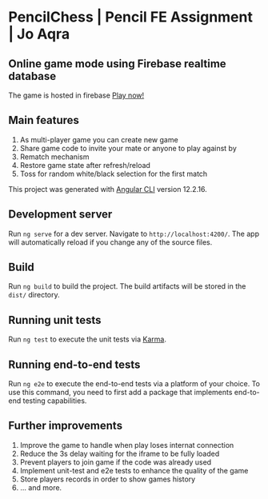 # PencilChess | Pencil FE Assignment | Jo Aqra

## Online game mode using Firebase realtime database

The game is hosted in firebase [Play now!](https://pencil-chess.web.app)

## Main features
1. As multi-player game you can create new game
2. Share game code to invite your mate or anyone to play against by 
2. Rematch mechanism
3. Restore game state after refresh/reload
4. Toss for random white/black selection for the first match

This project was generated with [Angular CLI](https://github.com/angular/angular-cli) version 12.2.16.

## Development server

Run `ng serve` for a dev server. Navigate to `http://localhost:4200/`. The app will automatically reload if you change any of the source files.

## Build

Run `ng build` to build the project. The build artifacts will be stored in the `dist/` directory.

## Running unit tests

Run `ng test` to execute the unit tests via [Karma](https://karma-runner.github.io).

## Running end-to-end tests

Run `ng e2e` to execute the end-to-end tests via a platform of your choice. To use this command, you need to first add a package that implements end-to-end testing capabilities.

## Further improvements
1. Improve the game to handle when play loses internat connection
2. Reduce the 3s delay waiting for the iframe to be fully loaded
3. Prevent players to join game if the code was already used
4. Implement unit-test and e2e tests to enhance the quality of the game
5. Store players records in order to show games history
6. ... and more.
